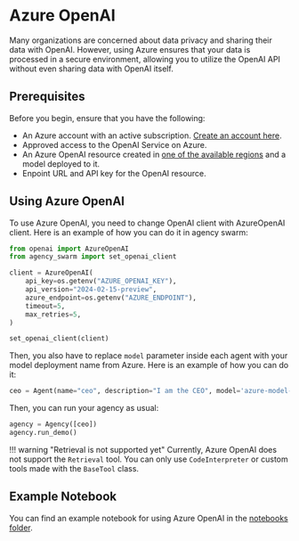 # Azure OpenAI

Many organizations are concerned about data privacy and sharing their data with OpenAI. However, using Azure ensures that your data is processed in a secure environment, allowing you to utilize the OpenAI API without even sharing data with OpenAI itself.

## Prerequisites

Before you begin, ensure that you have the following:

- An Azure account with an active subscription. [Create an account here](https://azure.microsoft.com/en-us/free/).
- Approved access to the OpenAI Service on Azure.
- An Azure OpenAI resource created in [one of the available regions](https://learn.microsoft.com/en-us/azure/ai-services/openai/concepts/models#assistants-preview) and a model deployed to it.
- Enpoint URL and API key for the OpenAI resource.

## Using Azure OpenAI

To use Azure OpenAI, you need to change OpenAI client with AzureOpenAI client. Here is an example of how you can do it in agency swarm:

```python
from openai import AzureOpenAI
from agency_swarm import set_openai_client

client = AzureOpenAI(
    api_key=os.getenv("AZURE_OPENAI_KEY"),
    api_version="2024-02-15-preview",
    azure_endpoint=os.getenv("AZURE_ENDPOINT"),
    timeout=5,
    max_retries=5,
)

set_openai_client(client)
```

Then, you also have to replace `model` parameter inside each agent with your model deployment name from Azure. Here is an example of how you can do it:

```python
ceo = Agent(name="ceo", description="I am the CEO", model='azure-model-deployment-name')
```

Then, you can run your agency as usual:

```python
agency = Agency([ceo])
agency.run_demo()
```

!!! warning "Retrieval is not supported yet"
    Currently, Azure OpenAI does not support the `Retrieval` tool. You can only use `CodeInterpreter` or custom tools made with the `BaseTool` class.

## Example Notebook

You can find an example notebook for using Azure OpenAI in the [notebooks folder](https://github.com/VRSEN/agency-swarm/blob/main/notebooks/azure.ipynb).
